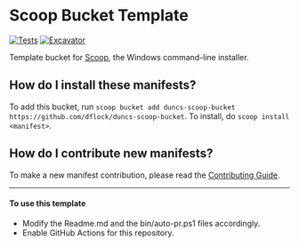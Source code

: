 # Scoop Bucket Template

<!-- Uncomment the following line after replacing placeholders -->
[![Tests](https://github.com/dflock/duncs-scoop-bucket/actions/workflows/ci.yml/badge.svg)](https://github.com/dflock/duncs-scoop-bucket/actions/workflows/ci.yml) [![Excavator](https://github.com/dflock/duncs-scoop-bucket/actions/workflows/excavator.yml/badge.svg)](https://github.com/dflock/duncs-scoop-bucket/actions/workflows/excavator.yml)

Template bucket for [Scoop](https://scoop.sh), the Windows command-line installer.

How do I install these manifests?
---------------------------------

To add this bucket, run `scoop bucket add duncs-scoop-bucket https://github.com/dflock/duncs-scoop-bucket`. To install, do `scoop install <manifest>`.

How do I contribute new manifests?
----------------------------------

To make a new manifest contribution, please read the [Contributing Guide](https://github.com/ScoopInstaller/.github/blob/main/.github/CONTRIBUTING.md).

----

#### To use this template

- Modify the Readme.md and the bin/auto-pr.ps1 files accordingly.
- Enable GitHub Actions for this repository.
